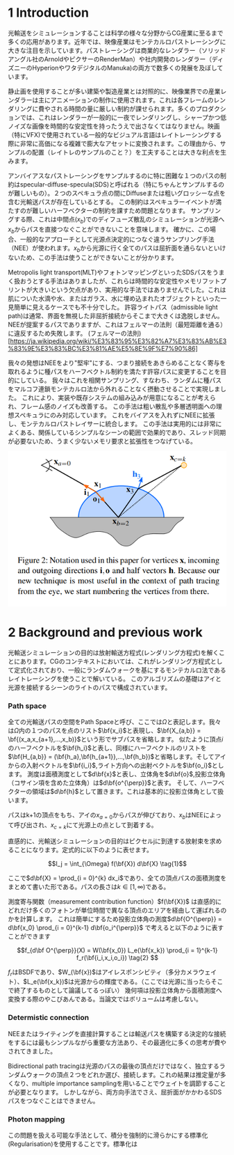 
# 1 Introduction

光輸送をシミュレーションすることは科学の様々な分野からCG産業に至るまで多くの応用があります。近年では、映像産業はモンテカルロパストレーシングに大きな注目を示しています。パストレーシングは商業的なレンダラー（ソリッドアングル社のArnoldやピクサーのRenderMan）や社内開発のレンダラー（ディズニーのHyperionやワタデジタルのManuka)の両方で数多くの発展を及ぼしています。

静止画を使用することが多い建築や製造産業とは対照的に、映像業界での産業レンダラーは主にアニメーションの制作に使用されます。これは各フレームのレンダリングに費やされる時間の量に厳しい制約が課せられます。多くのプロダクションでは、これはレンダラーが一般的に一夜でレンダリングし、シャープかつ低ノイズな画像を時間的な安定性を持ったうえで出さなくてはなりません。映画（特にVFX)で使用されている一般的なビジュアル言語はレイトレーシングする際に非常に高価になる複雑で膨大なアセットに変換されます。この理由から、サンプルの配置（レイトレのサンプルのこと？）を工夫することは大きな利点を生みます。

アンバイアスなパストレーシングをサンプルするのに特に困難な１つのパスの制約はspecular-diffuse-specula(SDS)と呼ばれる（特にちゃんとサンプルするのが難しいもの）。２つのスペキュラ点の間にDiffuseまたは粗いグロッシーな点を含む光輸送パスが存在しているとする。
この制約はスペキュラーイベントが満たすのが難しいハーフベクターの制約を課すため問題となります。
サンプリングする際、これは中間点($x_b$)でのディフューズ散乱のシミュレーションが光源へ$x_b$からパスを直接つなぐことができないことを意味します。
確かに、この場合、一般的なアプローチとして光源点決定的につなぐ違うサンプリング手法（NEE）が使われます。$x_b$から光源に行く全てのパスは屈折面を通らないといけないため、この手法は使うことができないことが分かります。

Metropolis light transport(MLT)やフォトンマッピングといったSDSパスをうまく扱おうとする手法はありましたが、これらは時間的な安定性やメモリフットプリントが大きいという欠点があり、実用的な手法ではありませんでした。これは肌についた水滴や水、またはガラス、水に埋め込まれたオブジェクトといった一見簡単に見えるケースでも不十分でした。
許容ライトパス（admissible light path)は通常、界面を無視した非屈折接続からそこまで大きくは逸脱しません。
NEEが提案するパスでありますが、これはフェルマーの法則（最短距離を通る）に違反するため失敗します。
(フェルマーの法則)[https://ja.wikipedia.org/wiki/%E3%83%95%E3%82%A7%E3%83%AB%E3%83%9E%E3%83%BC%E3%81%AE%E5%8E%9F%E7%90%86]

我々の発想はNEEをより"堅牢"にする、つまり接続をあきらめることなく寄与を取れるように種パスをハーフベクトル制約を満たす許容パスに変更することを目的にしている。
我々はこれを相関サンプリング、すなわち、ランダムに種パスをマルコフ連鎖モンテカルロ法から外れることなく摂動させることで実現しました。
これにより、実装や既存システムの組み込みが用意になることが考えられ、フレーム感のノイズも改善する。
この手法は粗い散乱や多層透明面への理想スペキュラにのみ対応しています。
これをバイアスを入れずにNEEに拡張し、モンテカルロパストレイサーに統合します。
この手法は実用的には非常によくある、関係しているシンプルなシーンの範囲で効果的であり、スレッド同期が必要ないため、うまく少ないメモリ要求と拡張性をつなげている。

![figure2](./picture/Figure2.png)

# 2 Background and previous work

光輸送シミュレーションの目的は放射輸送方程式(レンダリング方程式)を解くことにあります。CGのコンテキストにおいては、これがレンダリング方程式として定式化されており、一般にランダムウォークを基にするモンテカルロ法であるレイトレーシングを使うことで解いている。
このアルゴリズムの基礎はアイと光源を接続するシーンのライトのパスで構成されています。

### Path space
全ての光輸送パスの空間をPath Spaceと呼び、ここでは$\Omega$と表記します。我々は$\Omega$内の１つのパスを点のリスト$\bf{x_i}$と表現し、$\bf{X_{a,b}} = \bf{(x_a,x_{a+1},...,x_b)}$という形でサブパスを省略します。
似たように頂点$i$のハーフベクトルを$\bf{h_i}$と表し、同様にハーフベクトルのリストを$\bf{H_{a,b}} = (\bf{h_a},\bf{h_{a+1}},...,\bf{h_b})$と省略します。そしてアイからの入射ベクトルを$\bf{i_i}$,ライト方向への出射ベクトルを$\bf{o_i}$とします。
測度は面積測度として$d\bf{x}$と表し、立体角を$d\bf{o}$,投影立体角（コサイン項を含めた立体角）は$d\bf{o^{\perp}}$と表す。
そして、ハーフベクターの領域は$d\bf{h}$として置きます。これは基本的に投影立体角として扱います。

パスはk+1の頂点をもち、アイの$x_{a=0}$からパスが伸びており、$x_{b}$はNEEによって呼び出され、$x_{c=k}$にて光源上の点として到着する。

直感的に、光輸送シミュレーションの目的はピクセルjに到達する放射束を求めることになります。定式的に以下のように表せます。

$$I_j = \int_{\Omega} f(\bf{X}) d\bf{X} \tag{1}$$

ここで$d\bf{X} = \prod_{i = 0}^{k} dx_i$であり、全ての頂点パスの面積測度をまとめて書いた形である。パスの長さは$k \in [1,\infty)$である。

測度寄与関数（measurement contribution function）$f(\bf{X})$ は直感的にどれだけ多くのフォトンが単位時間で異なる頂点のエリアを経由して運ばれるのかを計算します。
これは簡単にするため投影立体角の測度$d\bf{O^{\perp}} = d\bf{x_0} \prod_{i = 0}^{k-1} d\bf{o_i^{\perp}}$
で考えると以下のように表すことができます

$$f_{d\bf O^{\perp}}(X) = W(\bf{x_0}) L_e(\bf{x_k}) \prod_{i = 1}^{k-1} f_r(\bf{i_i,x_i,o_i}) \tag{2} $$

$f_r$はBSDFであり、$W_(\bf{x})$はアイレスポンシビティ（多分カメラウェイト）、$L_e(\bf{x_k})$は光源からの輝度である。（ここでは光源に当ったらそこで終了するものとして論議してるっぽい）
幾何項は投影立体角から面積測度へ変換する際のやこびあんである。当論文ではボリュームは考慮しない。

### Determistic connection
NEEまたはライティングを直接計算することは輸送パスを構築する決定的な接続をするには最もシンプルながら重要な方法あり、その最適化に多くの思考が費やされてきました。

Bidirectional path tracingは光源のパスの最後の頂点だけではなく、独立するランダムウォークの頂点２つをどれか選び、接続します。これの結果は推定量が多くなり、multiple importance samplingを用いることでウェイトを調節することが必要となります。
しかしながら、両方向手法でさえ、屈折面がかかわるSDSパスをつなぐことはできません。

### Photon mapping
この問題を扱える可能な手法として、積分を強制的に滑らかにする標準化(Regularisation)を使用することです。標準化は